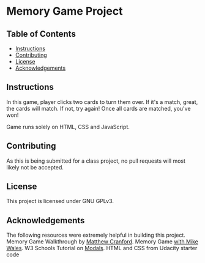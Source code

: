 # Memory Game Project

## Table of Contents

* [Instructions](#instructions)
* [Contributing](#contributing)
* [License](#license)
* [Acknowledgements](#acknowledgements)

## Instructions

In this game, player clicks two cards to turn them over. If it's a match, great, the cards will match. If not, try again! Once all cards are matched, you've won!

Game runs solely on HTML, CSS and JavaScript.

## Contributing

As this is being submitted for a class project, no pull requests will most likely not be accepted.

## License
This project is licensed under GNU GPLv3.

## Acknowledgements
The following resources were extremely helpful in building this project.
Memory Game Walkthrough by [Matthew Cranford](https://matthewcranford.com/memory-game-walkthrough-part-1-setup/).
Memory Game [with Mike Wales](https://www.youtube.com/watch?v=_rUH-sEs68Y).
W3 Schools Tutorial on [Modals](https://www.w3schools.com/howto/howto_css_modals.asp).
HTML and CSS from Udacity starter code
